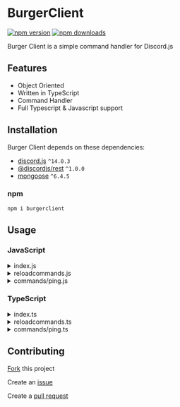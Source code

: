 # BurgerClient
<a href="https://www.npmjs.com/package/burgerclient"><img src="https://img.shields.io/npm/v/burgerclient.svg?maxAge=3600" alt="npm version" /></a>
<a href="https://www.npmjs.com/package/burgerclient"><img src="https://img.shields.io/npm/dt/burgerclient.svg?maxAge=3600" alt="npm downloads" /></a>

Burger Client is a simple command handler for Discord.js

## Features

- Object Oriented
- Written in TypeScript
- Command Handler
- Full Typescript & Javascript support

## Installation

Burger Client depends on these dependencies:
- [discord.js](https://npmjs.com/package/discord.js) `^14.0.3`
- [@discordjs/rest](https://www.npmjs.com/package/@discordjs/rest) `^1.0.0`
- [mongoose](https://www.npmjs.com/package/mongoose) `^6.4.5`

### npm

```
npm i burgerclient
```

## Usage

### JavaScript
<details>
  <summary>index.js</summary>
  
  ```javascript
  const { BurgerClient } = require('burgerclient');
  const { GatewayIntentsBits } = require('discord.js');

  const client = new BurgerClient({
    typescript: false,                    // Whether or not your project is made in typescript
    intents: [GatewayIntentsBits.Guilds], // Put your intents here
    partials: [],                         // Put your partials here
    testGuild: '1234567890',              // Test guild ID for commands with the `type: 'GUILD'` property
    logInfo: true,                        // Whether or not to log info logs (enabled by default)
    mongoURI: 'myURIHere',                // URI for connecting to MongoDB, if supplied
  });

  // Listener to when the client is ready and the database has been connected to
  client.onReady(async discordClient => {
    client.registerAllCommands('./commands'); // Registers all commands in a given directory
    // Instead of registering all commands in a directory, you can also register a specific command in a file
    // client.registerCommand(require('./commands/ping'), 'ping');

    await client.updatePermissions(); // Updates all application command permissions

    console.log(`Ready! Logged in as ${discordClient.user.tag}`);
  });

  // Listener when a user creates an interaction
  client.on('interactionCreate', interaction => {
    if (!interaction.isChatInputCommand()) return; // Checks if the command is a slash (/) command

    client.resolveCommand(interaction); // Executes the command
  });

  client.login('myTokenHere'); // Logins to Discord using your bot's token
  ```
</details>

<details>
  <summary>reloadcommands.js</summary>
  
  ```javascript
  const { BurgerClient } = require('burgerclient');
  
  // Deploys all slash (/) commands using Discord's REST API
  BurgerClient.deployCommands({
    guildId: '1234567890', // Guild ID to deploy guild commands to
    token: 'myTokenHere',  // Your bot's token
    userId: '9876543210',  // Bot's user id. You can obtain this from the Discord Developer Portal
                           // or you can right-click your bot in discord and click 'Copy ID'
  }, BurgerClient.allCommandsInDir('./commands', /* Using typescript? */ false));
  ```
</details>

<details>
  <summary>commands/ping.js</summary>
  
  ```javascript
  const { ICommand } = require('burgerclient');
  const { SlashCommandBuilder } require('discord.js');
  
  // For intellisense and auto-completions
  /**
   * @type {ICommand}
   */
  module.exports = {
    data: new SlashCommandBuilder()
      .setName('ping')
      .setDescription('Replies with pong!'),
  
    type: 'GUILD', // Command type can be either GUILD or GLOBAL
    
    // Optional permissions
    permissions: {
      default: 'SendMessages', // Default member permissions (only users with a specific permission can use this command)
      DMs: true,               // Whether or not this command is enabled in DMs (enabled by default)
    },
  
    listeners: {
      // Gets called when the command is executed
      onExecute: async ({ interaction }) => {
        interaction.reply('Pong!');
      },
      
      // Optional `onError` listener that gets called when an unexpected error gets thrown while executing the command
      onError: ({ error, interaction }) => {
        interaction.reply(`Uh oh, an error occurred! ${error.message}`);
      },
    },
  };
  ```
</details>

### TypeScript
<details>
  <summary>index.ts</summary>
  
  ```typescript
  import { BurgerClient } from 'burgerclient';
  import { GatewayIntentBits } from 'discord.js';

  const client = new BurgerClient({
    typescript: true,                     // Whether or not your project is made in typescript
    intents: [GatewayIntentsBits.Guilds], // Put your intents here
    partials: [],                         // Put your partials here
    testGuild: '1234567890',              // Test guild ID for commands with the `type: 'GUILD'` property
    logInfo: true,                        // Whether or not to log info logs (enabled by default)
    mongoURI: 'myURIHere',                // URI for connecting to MongoDB, if supplied
  });

  // Listener to when the client is ready and the database has been connected to
  client.onReady(async discordClient => {
    client.registerAllCommands('./commands'); // Registers all commands in a given directory
    // Instead of registering all commands in a directory, you can also register a specific command in a file
    // client.registerCommand(require('./commands/ping'), 'ping');

    await client.updatePermissions(); // Updates all application command permissions

    console.log(`Ready! Logged in as ${discordClient.user.tag}`);
  });

  // Listener when a user creates an interaction
  client.on('interactionCreate', interaction => {
    if (!interaction.isChatInputCommand()) return; // Checks if the command is a slash (/) command

    client.resolveCommand(interaction); // Executes the command
  });

  client.login('myTokenHere'); // Logins to Discord using your bot's token
  ```
</details>

<details>
  <summary>reloadcommands.ts</summary>
  
  ```typescript
  import { BurgerClient } from 'burgerclient';
  
  // Deploys all slash (/) commands using Discord's REST API
  BurgerClient.deployCommands({
    guildId: '1234567890', // Guild ID to deploy guild commands to
    token: 'myTokenHere',  // Your bot's token
    userId: '9876543210',  // Bot's user id. You can obtain this from the Discord Developer Portal
                           // or you can right-click your bot in discord and click 'Copy ID'
  }, BurgerClient.allCommandsInDir('./commands', /* Using typescript? */ true));
  ```
</details>

<details>
  <summary>commands/ping.ts</summary>
  
  ```typescript
  import { ICommand } from 'burgerclient';
  import { SlashCommandBuilder } from 'discord.js';
  
  module.exports = {
    data: new SlashCommandBuilder()
      .setName('ping')
      .setDescription('Replies with pong!'),
  
    type: 'GUILD', // Command type can be either GUILD or GLOBAL
    
    // Optional permissions
    permissions: {
      default: 'SendMessages', // Default member permissions (only users with a specific permission can use this command)
      DMs: true,               // Whether or not this command is enabled in DMs (enabled by default)
    },
  
    listeners: {
      // Gets called when the command is executed
      onExecute: async ({ interaction }) => {
        interaction.reply('Pong!');
      },
      
      // Optional `onError` listener that gets called when an unexpected error gets thrown while executing the command
      onError: ({ error, interaction }) => {
        interaction.reply(`Uh oh, an error occured! ${error.message}`);
      },
    },
  } as ICommand;
  ```
</details>

## Contributing

[Fork](https://github.com/datasianboi123/burgerclient/fork) this project

Create an [issue](https://github.com/datasianboi123/burgerclient/issues/new)

Create a [pull request](https://github.com/datasianboi123/burgerclient/compare)
